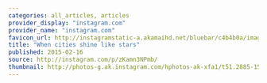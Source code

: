 ```yaml
---
categories: all_articles, articles
provider_display: "instagram.com"
provider_name: "instagram.com"
favicon_url: http://instagramstatic-a.akamaihd.net/bluebar/c4b4b0a/images/ico/favicon.ico
title: "When cities shine like stars"
published: 2015-02-16
source: http://instagram.com/p/zKamn3NPmb/
thumbnail: http://photos-g.ak.instagram.com/hphotos-ak-xfa1/t51.2885-15/10986410_410982939075654_1630339198_n.jpg
---
```

